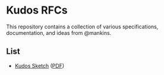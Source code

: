 # Kudos RFCs

This repository contains a collection of various specifications, documentation, and ideas from @mankins. 

## List

* [Kudos Sketch](./000-kudos-sketch/000-kudos-sketch.md) ([PDF](./000-kudos-sketch/000-kudos-sketch.pdf))

